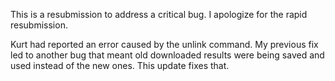 This is a resubmission to address a critical bug. I apologize for the rapid resubmission.  

Kurt had reported an error caused by the unlink command. My previous fix led to another bug that meant old downloaded results were being saved and used instead of the new ones. This update fixes that. 

